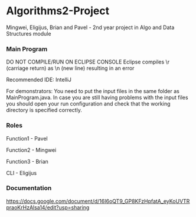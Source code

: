 # Algorithms2-Project

Mingwei, Eligijus, Brian and Pavel - 2nd year project in Algo and Data Structures module


### Main Program
 DO NOT COMPILE/RUN ON ECLIPSE CONSOLE
 Eclipse compiles \r (carriage return) as \n (new line) resulting in an error
 
 Recommended IDE: IntelliJ
 
 
 For demonstrators: You need to put the input files in the same folder as MainProgram.java. In case you are still having problems with the input files you should open 
 your run configuration and check that the working directory is specified correctly.

 
 ### Roles
 Function1 - Pavel
 
 Function2 - Mingwei
 
 Function3 - Brian
 
 CLI - Eligijus
  
 ### Documentation
 https://docs.google.com/document/d/16I6oQT9_GP8KFzHpfatA_eyKoUVTRpraoKrHzAlsa14/edit?usp=sharing
  
 
